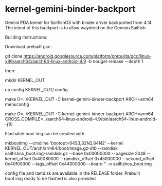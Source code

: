 # kernel-gemini-binder-backport
Gemini PDA kernel for SailfishOS with binder driver backported from 4.14. The intent of this backport is to allow waydroid on the Gemini+Sailfish

Building Instructions:

Download prebuilt gcc:

git clone https://android.googlesource.com/platform/prebuilts/gcc/linux-x86/aarch64/aarch64-linux-android-4.9 -b nougat-release --depth 1

then:

mkdir KERNEL_OUT

cp config KERNEL_OUT/.config

make O=../KERNEL_OUT -C kernel-gemini-binder-backport ARCH=arm64 menuconfig

make O=../KERNEL_OUT -C kernel-gemini-binder-backport ARCH=arm64  CROSS_COMPILE=../aarch64-linux-android-4.9/bin/aarch64-linux-android- -j10

Flashable boot.img can be created with:

mkbootimg --cmdline 'bootopt=64S3,32N2,64N2' --kernel KERNEL_OUT/arch/arm64/boot/Image.gz-dtb --ramdisk sailfishos_boot.img-ramdisk.gz --base 0x00000000 --pagesize 2048 --kernel_offset 0x40080000 --ramdisk_offset 0x45000000 --second_offset 0x40f00000 --tags_offset 0x44000000 --board '' -o sailfishos_boot.img

config file and ramdisk are available in the RELEASE folder. Prebuilt boot.img ready to be flashed is also provided
